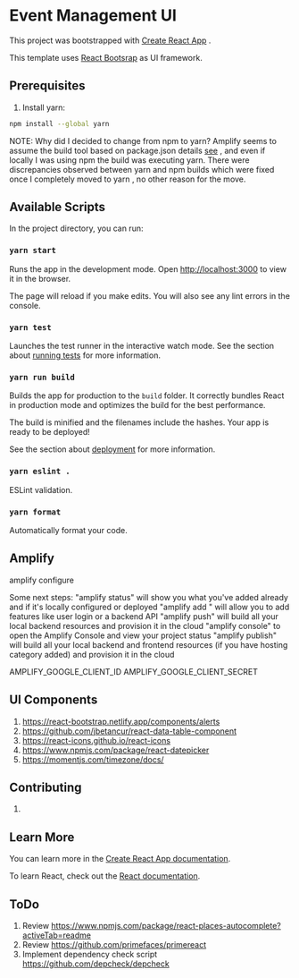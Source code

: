 # Event Management UI

This project was bootstrapped with [Create React App](https://github.com/facebook/create-react-app) .

This template uses [React Bootsrap](https://react-bootstrap.netlify.com/) as UI framework.

## Prerequisites

1. Install yarn:

  ```bash
  npm install --global yarn
  ```

  NOTE: Why did I decided to change from npm to yarn?  Amplify seems to assume the build tool based on package.json details [see](https://docs.aws.amazon.com/amplify/latest/userguide/build-settings.html) , and even if locally I was using npm the build was executing yarn. There were discrepancies observed between yarn and npm builds which were fixed once I completely moved to yarn , no other reason for the move.

## Available Scripts

In the project directory, you can run:

### `yarn start`

Runs the app in the development mode.
Open [http://localhost:3000](http://localhost:3000) to view it in the browser.

The page will reload if you make edits.
You will also see any lint errors in the console.

### `yarn test`

Launches the test runner in the interactive watch mode.
See the section about [running tests](https://facebook.github.io/create-react-app/docs/running-tests) for more information.

### `yarn run build`

Builds the app for production to the `build` folder.
It correctly bundles React in production mode and optimizes the build for the best performance.

The build is minified and the filenames include the hashes.
Your app is ready to be deployed!

See the section about [deployment](https://facebook.github.io/create-react-app/docs/deployment) for more information.

### `yarn eslint .`

ESLint validation.

### `yarn format`

Automatically format your code.

## Amplify

amplify configure

Some next steps:
"amplify status" will show you what you've added already and if it's locally configured or deployed
"amplify add <category>" will allow you to add features like user login or a backend API
"amplify push" will build all your local backend resources and provision it in the cloud
"amplify console" to open the Amplify Console and view your project status
"amplify publish" will build all your local backend and frontend resources (if you have hosting category added) and provision it in the cloud    

AMPLIFY_GOOGLE_CLIENT_ID
AMPLIFY_GOOGLE_CLIENT_SECRET

## UI Components

1. https://react-bootstrap.netlify.app/components/alerts
1. https://github.com/jbetancur/react-data-table-component
1. https://react-icons.github.io/react-icons
1. https://www.npmjs.com/package/react-datepicker
1. https://momentjs.com/timezone/docs/

## Contributing 

1. 

## Learn More

You can learn more in the [Create React App documentation](https://facebook.github.io/create-react-app/docs/getting-started).

To learn React, check out the [React documentation](https://reactjs.org/).

## ToDo

1. Review https://www.npmjs.com/package/react-places-autocomplete?activeTab=readme
1. Review https://github.com/primefaces/primereact
1. Implement dependency check script https://github.com/depcheck/depcheck